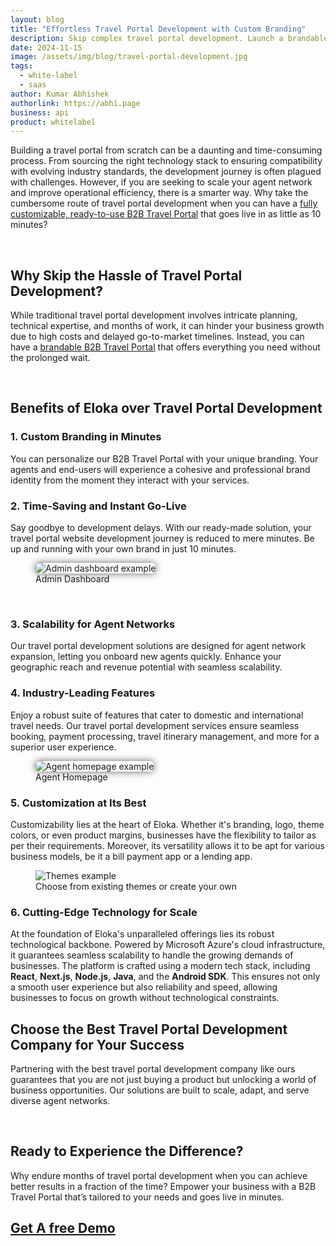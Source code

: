 ```yaml
---
layout: blog
title: "Effortless Travel Portal Development with Custom Branding"
description: Skip complex travel portal development. Launch a brandable B2B Travel Portal in 10 minutes with our ready-made solutions for quick and scalable growth.
date: 2024-11-15
image: /assets/img/blog/travel-portal-development.jpg
tags:
  - white-label
  - saas
author: Kumar Abhishek
authorlink: https://abhi.page
business: api
product: whitelabel
---
```



Building a travel portal from scratch can be a daunting and time-consuming process. From sourcing the right technology stack to ensuring compatibility with evolving industry standards, the development journey is often plagued with challenges. However, if you are seeking to scale your agent network and improve operational efficiency, there is a smarter way. Why take the cumbersome route of travel portal development when you can have a <a href="https://eko.in/eloka/travel-portal">fully customizable, ready-to-use B2B Travel Portal</a> that goes live in as little as 10 minutes?

<br>

<h2>Why Skip the Hassle of Travel Portal Development?</h2>

While traditional travel portal development involves intricate planning, technical expertise, and months of work, it can hinder your business growth due to high costs and delayed go-to-market timelines. Instead, you can have a <a href="https://eko.in/eloka/travel-portal">brandable B2B Travel Portal</a> that offers everything you need without the prolonged wait.


<br>

<h2>Benefits of Eloka over Travel Portal Development</h2>


<h3>1. Custom Branding in Minutes</h3>

You can personalize our B2B Travel Portal with your unique branding. Your agents and end-users will experience a cohesive and professional brand identity from the moment they interact with your services.


<h3>2. Time-Saving and Instant Go-Live</h3>

Say goodbye to development delays. With our ready-made solution, your travel portal website development journey is reduced to mere minutes. Be up and running with your own brand in just 10 minutes.

<figure>
  <img src="/assets/img/eloka/screen03.jpg" alt="Admin dashboard example" style="max-width:600px;box-shadow:0px 0px 12px 0px rgba(0,0,0,0.6);border-radius:6px;">
  <figcaption>Admin Dashboard</figcaption>
</figure>

<br>

<h3>3. Scalability for Agent Networks</h3>

Our travel portal development solutions are designed for agent network expansion, letting you onboard new agents quickly. Enhance your geographic reach and revenue potential with seamless scalability.


<h3>4. Industry-Leading Features</h3>

<!-- <img src="/assets/img/eloka/screen02.jpg" alt="Admin dashboard example" style="max-width:350px;float:right;margin:0px 0px 15px 15px;box-shadow:0px 0px 12px 0px rgba(0,0,0,0.6);"> -->

Enjoy a robust suite of features that cater to domestic and international travel needs. Our travel portal development services ensure seamless booking, payment processing, travel itinerary management, and more for a superior user experience.

<figure>
  <img src="/assets/img/eloka/screen02.jpg" alt="Agent homepage example" style="max-width:600px;box-shadow:0px 0px 12px 0px rgba(0,0,0,0.6);border-radius:6px;">
  <figcaption>Agent Homepage</figcaption>
</figure>


<h3>5. Customization at Its Best</h3>

<!-- <img src="/assets/img/eloka/eloka_themes_1.png" alt="Themes example" style="max-width:350px;float:right; margin: 0px 0px 15px 15px;"> -->

Customizability lies at the heart of Eloka. Whether it's branding, logo, theme colors, or even product margins, businesses have the flexibility to tailor as per their requirements. Moreover, its versatility allows it to be apt for various business models, be it a bill payment app or a lending app.

<figure>
  <img src="/assets/img/eloka/eloka_themes_1.png" alt="Themes example" style="max-width:600px;">
  <figcaption>Choose from existing themes or create your own</figcaption>
</figure>



<h3>6. Cutting-Edge Technology for Scale</h3>

At the foundation of Eloka's unparalleled offerings lies its robust technological backbone. Powered by Microsoft Azure's cloud infrastructure, it guarantees seamless scalability to handle the growing demands of businesses. The platform is crafted using a modern tech stack, including **React**, **Next.js**, **Node.js**, **Java**, and the **Android SDK**. This ensures not only a smooth user experience but also reliability and speed, allowing businesses to focus on growth without technological constraints.

<h2>Choose the Best Travel Portal Development Company for Your Success</h2>

Partnering with the best travel portal development company like ours guarantees that you are not just buying a product but unlocking a world of business opportunities. Our solutions are built to scale, adapt, and serve diverse agent networks.

<br>

<h2>Ready to Experience the Difference?</h2>

Why endure months of travel portal development when you can achieve better results in a fraction of the time? Empower your business with a B2B Travel Portal that’s tailored to your needs and goes live in minutes.
<a href="https://eko.in/eloka/travel-portal#sectionSignupForm"><h2>Get A free Demo</h2></a>
